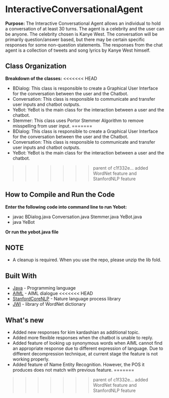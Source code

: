 # InteractiveConversationalAgent
**Purpose:**
The Interactive Conversational Agent allows an individual to hold a conversation of at least 30 turns. The agent is a celebrity and the user can be anyone. The celebrity chosen is Kanye West. The conversation will be primarily question/answer based, but there may be certain specific responses for some non-question statements. The responses from the chat agent is a collection of tweets and song lyrics by Kanye West himself.

## Class Organization

**Breakdown of the classes:**
<<<<<<< HEAD
* BDialog: This class is responsible to create a Graphical User Interface for the conversation between the user and the Chatbot.
* Conversation: This class is responsible to communicate and transfer user inputs and chatbot outputs.
* YeBot: YeBot is the main class for the interaction between a user and the chatbot.
* Stemmer: This class uses Portor Stemmer Algorithm to remove misspelling from user input.
=======
* BDialog: This class is responsible to create a Graphical User Interface for the conversation between the user and the Chatbot. 
* Conversation: This class is responsible to communicate and transfer user inputs and chatbot outputs. 
* YeBot: YeBot is the main class for the interaction between a user and the chatbot. 

>>>>>>> parent of c1f332e... added WordNet feature and StanfordNLP feature
## How to Compile and Run the Code
**Enter the following code into command line to run Yebot:**
* javac BDialog.java Conversation.java Stemmer.java YeBot.java
* java YeBot

**Or run the yebot.java file**

## NOTE
* A cleanup is required. When you use the repo, please unzip the lib fold.

## Built With

* [Java](https://www.java.com/) - Programming language 
* [AIML](https://www.tutorialspoint.com/aiml/) - AIML dialogue
<<<<<<< HEAD
* [StanfordCoreNLP](https://stanfordnlp.github.io/CoreNLP) - Nature language process library
* [JWI](https://projects.csail.mit.edu/jwi/) - library of WordNet dictionary

## What's new
* Added new responses for kim kardashian as additional topic.
* Added more flexible responses when the chatbot is unable to reply.
* Added feature of looking up synonymous words when AIML cannot find an appropriate response due to different expression of language. Due to different decompression technique, at current stage the feature is not working properly.
* Added feature of Name Entity Recognition. However, the POS it produces does not match with previous feature.
=======





>>>>>>> parent of c1f332e... added WordNet feature and StanfordNLP feature
